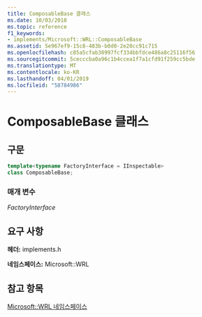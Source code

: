 ```yaml
---
title: ComposableBase 클래스
ms.date: 10/03/2018
ms.topic: reference
f1_keywords:
- implements/Microsoft::WRL::ComposableBase
ms.assetid: 5e967ef9-15c8-483b-b0d0-2e28cc91c715
ms.openlocfilehash: c85a5cfab38997fcf334bbfdce486a8c25116f56
ms.sourcegitcommit: 5cecccba0a96c1b4ccea1f7a1cfd91f259cc5bde
ms.translationtype: MT
ms.contentlocale: ko-KR
ms.lasthandoff: 04/01/2019
ms.locfileid: "58784986"
---
```

# <a name="composablebase-class"></a>ComposableBase 클래스

## <a name="syntax"></a>구문

```cpp
template<typename FactoryInterface = IInspectable>
class ComposableBase;
```

### <a name="parameters"></a>매개 변수

*FactoryInterface*

## <a name="requirements"></a>요구 사항

**헤더:** implements.h

**네임스페이스:** Microsoft::WRL

## <a name="see-also"></a>참고 항목

[Microsoft::WRL 네임스페이스](microsoft-wrl-namespace.md)